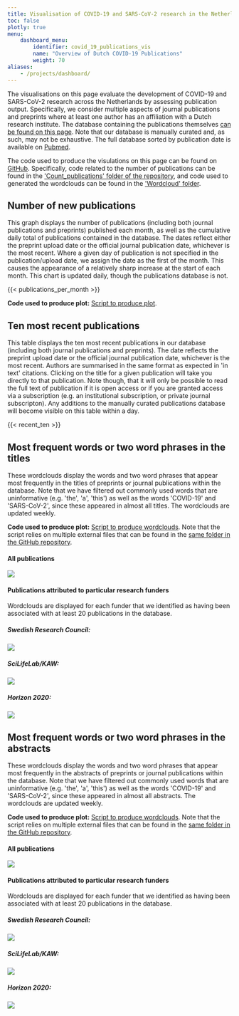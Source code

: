 ```yaml
---
title: Visualisation of COVID-19 and SARS-CoV-2 research in the Netherlands as reflected in publications
toc: false
plotly: true
menu:
    dashboard_menu:
        identifier: covid_19_publications_vis
        name: "Overview of Dutch COVID-19 Publications"
        weight: 70
aliases:
    - /projects/dashboard/
---
```

The visualisations on this page evaluate the development of COVID-19 and SARS-CoV-2 research across the Netherlands by assessing publication output. Specifically, we consider multiple aspects of journal publications and preprints where at least one author has an affiliation with a Dutch research institute. The database containing the publications themselves [can be found on this page](/publications/). Note that our database is manually curated and, as such, may not be exhaustive. The full database sorted by publication date is available on [Pubmed](https://pubmed.ncbi.nlm.nih.gov/?term=%28%28COVID-19%29+OR+%28SARS-CoV-2%29%29+AND+%28Netherlands%5BAffiliation%5D%29&sort=date).

The code used to produce the visulations on this page can be found on [GitHub](https://github.com/ScilifelabDataCentre/covid-portal-visualisations). Specifically, code related to the number of publications can be found in the ['Count_publications' folder of the repository](https://github.com/ScilifelabDataCentre/covid-portal-visualisations/tree/main/Count_publications), and code used to generated the wordclouds can be found in the ['Wordcloud' folder](https://github.com/ScilifelabDataCentre/covid-portal-visualisations/tree/main/Wordcloud).

## Number of new publications

This graph displays the number of publications (including both journal publications and preprints) published each month, as well as the cumulative daily total of publications contained in the database. The dates reflect either the preprint upload date or the official journal publication date, whichever is the most recent. Where a given day of publication is not specified in the publication/upload date, we assign the date as the first of the month. This causes the appearance of a relatively sharp increase at the start of each month. This chart is updated daily, though the publications database is not.

<div class="table-responsive">
{{< publications_per_month >}}
</div>

**Code used to produce plot:** [Script to produce plot](https://github.com/ScilifelabDataCentre/covid-portal-visualisations/blob/main/Count_publications/count_publications.py).

## Ten most recent publications

This table displays the ten most recent publications in our database (including both journal publications and preprints). The date reflects the preprint upload date or the official journal publication date, whichever is the most recent. Authors are summarised in the same format as expected in 'in text' citations. Clicking on the title for a given publication will take you directly to that publication. Note though, that it will only be possible to read the full text of publication if it is open access or if you are granted access via a subscription (e.g. an institutional subscription, or private journal subscripton). Any additions to the manually curated publications database will become visible on this table within a day.

<div class="table-responsive">
{{< recent_ten >}}
</div>

## Most frequent words or two word phrases in the titles

These wordclouds display the words and two word phrases that appear most frequently in the titles of preprints or journal publications within the database. Note that we have filtered out commonly used words that are uninformative (e.g. 'the', 'a', 'this') as well as the words 'COVID-19' and 'SARS-CoV-2', since these appeared in almost all titles. The wordclouds are updated weekly.

**Code used to produce plot:** [Script to produce wordclouds](https://github.com/ScilifelabDataCentre/covid-portal-visualisations/blob/main/Wordcloud/livewordcloud.py). Note that the script relies on multiple external files that can be found in the [same folder in the GitHub repository](https://github.com/ScilifelabDataCentre/covid-portal-visualisations/tree/main/Wordcloud).

#### All publications

<div class="row my-4"><div class="col-md-8"><img src="https://blobserver.dckube.scilifelab.se/blob/covid-portal-titles_all.png"></div></div>

#### Publications attributed to particular research funders

Wordclouds are displayed for each funder that we identified as having been associated with at least 20 publications in the database.

<div class="container"> <div class="row mt-2"> <div class="col-md mr-4"> <div class="row"> <h5>Swedish Research Council:</h5> </div> <div class="row"> <img src="https://blobserver.dckube.scilifelab.se/blob/covid-portal-titles_vr.png"> </div> </div> <div class="col-md mr-4"> <div class="row"> <h5>SciLifeLab/KAW:</h5> </div> <div class="row"> <img src="https://blobserver.dckube.scilifelab.se/blob/covid-portal-titles_kaw.png"> </div> </div> <div class="col-md"> <div class="row"> <h5>Horizon 2020:</h5> </div> <div class="row"> <img src="https://blobserver.dckube.scilifelab.se/blob/covid-portal-titles_h2020.png"> </div> </div> </div> </div>

## Most frequent words or two word phrases in the abstracts

These wordclouds display the words and two word phrases that appear most frequently in the abstracts of preprints or journal publications within the database. Note that we have filtered out commonly used words that are uninformative (e.g. 'the', 'a', 'this') as well as the words 'COVID-19' and 'SARS-CoV-2', since these appeared in almost all abstracts. The wordclouds are updated weekly.

**Code used to produce plot:** [Script to produce wordclouds](https://github.com/ScilifelabDataCentre/covid-portal-visualisations/blob/main/Wordcloud/livewordcloud.py). Note that the script relies on multiple external files that can be found in the [same folder in the GitHub repository](https://github.com/ScilifelabDataCentre/covid-portal-visualisations/tree/main/Wordcloud).

#### All publications

<div class="row my-4"><div class="col-md-8"><img src="https://blobserver.dckube.scilifelab.se/blob/covid-portal-abstracts_all.png"></div></div>

#### Publications attributed to particular research funders

Wordclouds are displayed for each funder that we identified as having been associated with at least 20 publications in the database.

<div class="container"> <div class="row mt-2"> <div class="col-md mr-4"> <div class="row"> <h5>Swedish Research Council:</h5> </div> <div class="row"> <img src="https://blobserver.dckube.scilifelab.se/blob/covid-portal-abstracts_vr.png"> </div> </div> <div class="col-md mr-4"> <div class="row"> <h5>SciLifeLab/KAW:</h5> </div> <div class="row"> <img src="https://blobserver.dckube.scilifelab.se/blob/covid-portal-abstracts_kaw.png"> </div> </div> <div class="col-md"> <div class="row"> <h5>Horizon 2020:</h5> </div> <div class="row"> <img src="https://blobserver.dckube.scilifelab.se/blob/covid-portal-abstracts_h2020.png"> </div> </div> </div> </div>
